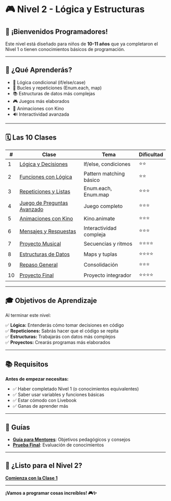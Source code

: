 # 🎮 Nivel 2 - Lógica y Estructuras

## 👋 ¡Bienvenidos Programadores!

Este nivel está diseñado para niños de **10-11 años** que ya completaron el Nivel 1 o tienen conocimientos básicos de programación.

---

## 🎯 ¿Qué Aprenderás?

* 🧠 Lógica condicional (if/else/case)
* 🔄 Bucles y repeticiones (Enum.each, map)
* 📚 Estructuras de datos más complejas
* 🎮 Juegos más elaborados
* 🎨 Animaciones con Kino
* 🔊 Interactividad avanzada

---

## 🗓️ Las 10 Clases

| # | Clase | Tema | Dificultad |
|---|-------|------|------------|
| 1 | [Lógica y Decisiones](clases/clase_01_logica_y_decisiones.livemd) | If/else, condiciones | ⭐⭐ |
| 2 | [Funciones con Lógica](clases/clase_02_funciones_con_logica.livemd) | Pattern matching básico | ⭐⭐ |
| 3 | [Repeticiones y Listas](clases/clase_03_repeticiones_y_listas.livemd) | Enum.each, Enum.map | ⭐⭐⭐ |
| 4 | [Juego de Preguntas Avanzado](clases/clase_04_juego_preguntas_avanzado.livemd) | Juego completo | ⭐⭐⭐ |
| 5 | [Animaciones con Kino](clases/clase_05_animaciones_kino.livemd) | Kino.animate | ⭐⭐⭐ |
| 6 | [Mensajes y Respuestas](clases/clase_06_mensajes_respuestas.livemd) | Interactividad compleja | ⭐⭐⭐ |
| 7 | [Proyecto Musical](clases/clase_07_proyecto_musical.livemd) | Secuencias y ritmos | ⭐⭐⭐⭐ |
| 8 | [Estructuras de Datos](clases/clase_08_estructuras_datos.livemd) | Maps y tuplas | ⭐⭐⭐⭐ |
| 9 | [Repaso General](clases/clase_09_repaso_general.livemd) | Consolidación | ⭐⭐⭐ |
| 10 | [Proyecto Final](clases/clase_10_proyecto_final.livemd) | Proyecto integrador | ⭐⭐⭐⭐ |

---

## 🎓 Objetivos de Aprendizaje

Al terminar este nivel:

✅ **Lógica:** Entenderás cómo tomar decisiones en código  
✅ **Repeticiones:** Sabrás hacer que el código se repita  
✅ **Estructuras:** Trabajarás con datos más complejos  
✅ **Proyectos:** Crearás programas más elaborados

---

## 📚 Requisitos

**Antes de empezar necesitas:**
- ✅ Haber completado Nivel 1 (o conocimientos equivalentes)
- ✅ Saber usar variables y funciones básicas
- ✅ Estar cómodo con Livebook
- ✅ Ganas de aprender más

---

## 📖 Guías

- **[Guía para Mentores](guia_mentores.md)**: Objetivos pedagógicos y consejos
- **[Prueba Final](prueba_final.md)**: Evaluación de conocimientos

---

## 🚀 ¿Listo para el Nivel 2?

**[Comienza con la Clase 1](clases/clase_01_logica_y_decisiones.livemd)**

---

**¡Vamos a programar cosas increíbles! 🎮✨**

